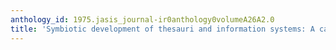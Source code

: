 ```yaml
---
anthology_id: 1975.jasis_journal-ir0anthology0volumeA26A2.0
title: 'Symbiotic development of thesauri and information systems: A case history'
---
```

